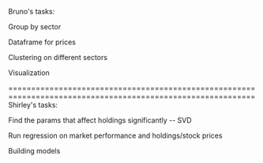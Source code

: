 Bruno's tasks:

Group by sector

Dataframe for prices

Clustering on different sectors

Visualization

============================================================================================================
Shirley's tasks:

Find the params that affect holdings significantly -- SVD

Run regression on market performance and holdings/stock prices

Building models
